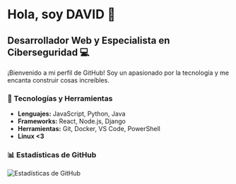 # Hola, soy DAVID 👋

## Desarrollador Web y Especialista en Ciberseguridad  💻

¡Bienvenido a mi perfil de GitHub! Soy un apasionado por la tecnología y me encanta construir cosas increíbles.

### 🔧 Tecnologías y Herramientas

- **Lenguajes:** JavaScript, Python, Java
- **Frameworks:** React, Node.js, Django
- **Herramientas:** Git, Docker, VS Code, PowerShell
- **Linux <3**

### 📊 Estadísticas de GitHub

![Estadísticas de GitHub](https://github-readme-stats.vercel.app/api?username=darevalo2022062&show_icons=true&theme=radical)
<!---
darevalo2022062/darevalo2022062 is a ✨ special ✨ repository because its `README.md` (this file) appears on your GitHub profile.
You can click the Preview link to take a look at your changes.
--->
